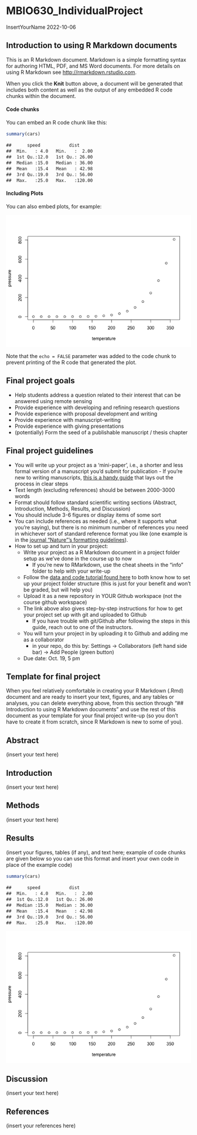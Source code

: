 MBIO630_IndividualProject
================
InsertYourName
2022-10-06

## Introduction to using R Markdown documents

This is an R Markdown document. Markdown is a simple formatting syntax
for authoring HTML, PDF, and MS Word documents. For more details on
using R Markdown see <http://rmarkdown.rstudio.com>.

When you click the **Knit** button above, a document will be generated
that includes both content as well as the output of any embedded R code
chunks within the document.

#### Code chunks

You can embed an R code chunk like this:

``` r
summary(cars)
```

    ##      speed           dist       
    ##  Min.   : 4.0   Min.   :  2.00  
    ##  1st Qu.:12.0   1st Qu.: 26.00  
    ##  Median :15.0   Median : 36.00  
    ##  Mean   :15.4   Mean   : 42.98  
    ##  3rd Qu.:19.0   3rd Qu.: 56.00  
    ##  Max.   :25.0   Max.   :120.00

#### Including Plots

You can also embed plots, for example:

![](MBIO630_IndividualProject_files/figure-gfm/pressure-1.png)<!-- -->

Note that the `echo = FALSE` parameter was added to the code chunk to
prevent printing of the R code that generated the plot.

## Final project goals

-   Help students address a question related to their interest that can
    be answered using remote sensing  
-   Provide experience with developing and refining research questions  
-   Provide experience with proposal development and writing  
-   Provide experience with manuscript-writing  
-   Provide experience with giving presentations  
-   (potentially) Form the seed of a publishable manuscript / thesis
    chapter

## Final project guidelines

-   You will write up your project as a ‘mini-paper’, i.e., a shorter
    and less formal version of a manuscript you’d submit for
    publication - If you’re new to writing manuscripts, [this is a handy
    guide](https://conservationbytes.com/2012/10/22/how-to-write-a-scientific-paper/)
    that lays out the process in clear steps
-   Text length (excluding references) should be between 2000-3000 words
-   Format should follow standard scientific writing sections (Abstract,
    Introduction, Methods, Results, and Discussion)
-   You should include 3-6 figures or display items of some sort
-   You can include references as needed (i.e., where it supports what
    you’re saying), but there is no minimum number of references you
    need in whichever sort of standard reference format you like (one
    example is in the [journal “Nature”’s formatting
    guidelines](https://www.nature.com/nature/for-authors/formatting-guide)).
-   How to set up and turn in your project:
    -   Write your project as a R Markdown document in a project folder
        setup as we’ve done in the course up to now
        -   If you’re new to RMarkdown, use the cheat sheets in the
            “info” folder to help with your write-up
    -   Follow the [data and code tutorial found
        here](https://jmadinlab.github.io/data_code_tutorial/) to both
        know how to set up your project folder structure (this is just
        for your benefit and won’t be graded, but will help you)
    -   Upload it as a new repository in YOUR Github workspace (not the
        course github workspace)
    -   The link above also gives step-by-step instructions for how to
        get your project set up with git and uploaded to Github
        -   If you have trouble with git/Github after following the
            steps in this guide, reach out to one of the instructors.
    -   You will turn your project in by uploading it to Github and
        adding me as a collaborator
        -   in your repo, do this by: Settings -\> Collaborators (left
            hand side bar) -\> Add People (green button)
    -   Due date: Oct. 19, 5 pm

## Template for final project

When you feel relatively comfortable in creating your R Markdown (.Rmd)
document and are ready to insert your text, figures, and any tables or
analyses, you can delete everything above, from this section through
“\## Introduction to using R Markdown documents” and use the rest of
this document as your template for your final project write-up (so you
don’t have to create it from scratch, since R Markdown is new to some of
you).

## Abstract

(insert your text here)

## Introduction

(insert your text here)

## Methods

(insert your text here)

## Results

(insert your figures, tables (if any), and text here; example of code
chunks are given below so you can use this format and insert your own
code in place of the example code)

``` r
summary(cars)
```

    ##      speed           dist       
    ##  Min.   : 4.0   Min.   :  2.00  
    ##  1st Qu.:12.0   1st Qu.: 26.00  
    ##  Median :15.0   Median : 36.00  
    ##  Mean   :15.4   Mean   : 42.98  
    ##  3rd Qu.:19.0   3rd Qu.: 56.00  
    ##  Max.   :25.0   Max.   :120.00

![](MBIO630_IndividualProject_files/figure-gfm/plots%20chunk%201-1.png)<!-- -->

## Discussion

(insert your text here)

## References

(insert your references here)

